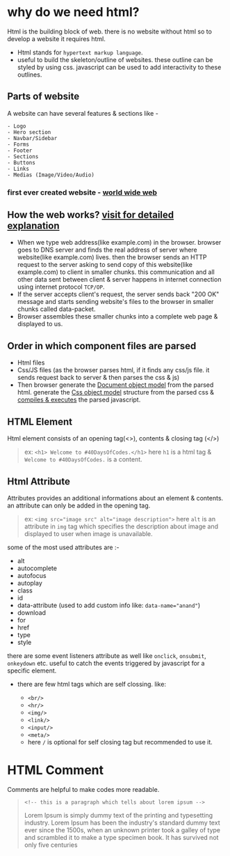 # why do we need html?

Html is the building block of web. there is no website without html so to develop a website it requires html.

- Html stands for `hypertext markup language`.
- useful to build the skeleton/outline of websites. these outline can be styled by using css. javascript can be used to add interactivity to these outlines.

## Parts of website

A website can have several features & sections like -

    - Logo
    - Hero section
    - Navbar/Sidebar
    - Forms
    - Footer
    - Sections
    - Buttons
    - Links
    - Medias (Image/Video/Audio)

### first ever created website - [world wide web](http://info.cern.ch/hypertext/WWW/TheProject.html)

## How the web works? [visit for detailed explanation](https://developer.mozilla.org/en-US/docs/Learn/Getting_started_with_the_web/How_the_Web_works)

- When we type web address(like example.com) in the browser. browser goes to DNS server and finds the real address of server where website(like example.com) lives. then the browser sends an HTTP request to the server asking to send copy of this website(like example.com) to client in smaller chunks. this communication and all other data sent between client & server happens in internet connection using internet protocol `TCP/OP`.
- If the server accepts client's request, the server sends back "200 OK" message and starts sending website's files to the browser in smaller chunks called data-packet.
- Browser assembles these smaller chunks into a complete web page & displayed to us.

## Order in which component files are parsed

- Html files
- Css/JS files (as the browser parses html, if it finds any css/js file. it sends request back to server & then parses the css & js)
- Then browser generate the [Document object model](https://developer.mozilla.org/en-US/docs/Web/API/Document_Object_Model) from the parsed html. generate the [Css object model](https://developer.mozilla.org/en-US/docs/Web/API/CSS_Object_Model) structure from the parsed css & [compiles & executes](https://developer.mozilla.org/en-US/docs/Web/Performance/How_browsers_work#javascript_compilation) the parsed javascript.

## HTML Element

Html element consists of an opening tag(<>), contents & closing tag (</>)

> ex: `<h1> Welcome to #40DaysOfCodes.</h1>`
> here `h1` is a html tag & `Welcome to #40DaysOfCodes.` is a content.

## Html Attribute

Attributes provides an additional informations about an element & contents. an attribute can only be added in the opening tag.

> ex: `<img src="image src" alt="image description">`
> here `alt` is an attribute in `img` tag which specifies the description about image and displayed to user when image is unavailable.

some of the most used attributes are :-

- alt
- autocomplete
- autofocus
- autoplay
- class
- id
- data-attribute (used to add custom info like: `data-name="anand"`)
- download
- for
- href
- type
- style

there are some event listeners attribute as well like `onclick`, `onsubmit`, `onkeydown` etc. useful to catch the events triggered by javascript for a specific element.

- there are few html tags which are self clossing. like:

  - `<br/>`
  - `<hr/>`
  - `<img/>`
  - `<link/>`
  - `<input/>`
  - `<meta/>`

  * here `/` is optional for self closing tag but recommended to use it.

# HTML Comment

Comments are helpful to make codes more readable.

> `<!-- this is a paragraph which tells about lorem ipsum -->`
>
> <p>Lorem Ipsum is simply dummy text of the printing and typesetting industry. Lorem Ipsum has been the industry's standard dummy text ever since the 1500s, when an unknown printer took a galley of type and scrambled it to make a type specimen book. It has survived not only five centuries</p>
